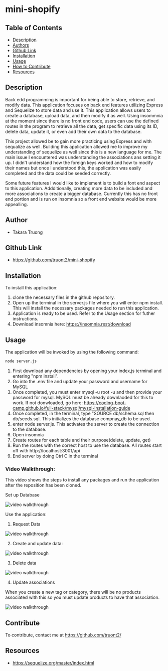# mini-shopify

## Table of Contents
- [Description](#description)
- [Authors](#authors)
- [Github Link](#github-link)
- [Installation](#installation)
- [Usage](#usage)
- [How to Contribute](#contribute)
- [Resources](#resources)

## Description

 Back edd programming is important for being able to store, retrieve, and modify data. This application focuses on back end features utilizing Express and Sequelize to store data and use it. This application allows users to create a database, upload data, and then modify it as well. Using insommnia at the moment since there is no front end code, users can use the defined routes in the program to retrieve all the data, get specific data using its ID, delete data, update it, or even add their own data to the database.

 This project allowed be to gain more practicing using Express and with sequalize as well. Building this application allowed me to improve my understanding of sequelize as well since this is a new language for me. The main issue I encountered was understanding the associations ans setting it up. I didn't understand how the foreign keys worked and how to modify their names but once I understood this, the application was easily completed and the data could be seeded correctly.

 Some future features I would like to implement is to build a font end aspect to this application. Addditionally, creating more data to be included and more associations to create a bigger database. Currently this has no front end portion and is run on insomnia so a front end website would be more appealling.
## Author 
- Takara Truong

## Github Link

* https://github.com/truont2/mini-shopify

## Installation

To install this application:
1. clone the necessary files in the github repository.
2. Open up the terminal in the server.js file where you will enter npm install. This will install the necessary packages needed to run this application. 
3. Application is ready to be used. Refer to the Usage section for futher instructions.
4. Download insomnia here: https://insomnia.rest/download 

## Usage

The application will be invoked by using the following command:

```bash
node server.js
```

1. First download any dependencies by opening your index,js terminal and entering "npm install". 
2. Go into the .env file and update your password and username for MySQL
3. Once completed, you must enter mysql -u root -u and then provide your password for mysql. MySQL must be already downlaoded for this to work. If not donwloaded, go here: https://coding-boot-camp.github.io/full-stack/mysql/mysql-installation-guide 
4. Once completed, in the terminal, type "SOURCE db/schema.sql then db/seeds.sql. This initializes the database compnay_db to be used. 
5. enter node server.js. This activates the server to create the connection to the database. 
6. Open insomnia
7. Create routes for each table and their purpose(delete, update, get)
8. Run the routes with the correct host to use the database. All routes start off with http://localhost:3001/api
9. End server by doing Ctrl C in the terminal


### Video Walkthrough: 

This video shows the steps to install any packages and run the application after the reposition has been cloned.

Set up Database

![video walkthrough](./Assets/setup.gif)

Use the application: 
1. Request Data

![video walkthrough](./Assets/requestData.gif)

2. Create and update data: 

![video walkthrough](./Assets/createUpdate.gif)

3. Delete data

![video walkthrough](./Assets/delete.gif)

4. Update associations 

When you create a new tag or category, there will be no products associated with this so you must update products to have that association.

![video walkthrough](./Assets/associations.gif)

## Contribute

To contribute, contact me at https://github.com/truont2/

## Resources 

* https://sequelize.org/master/index.html
